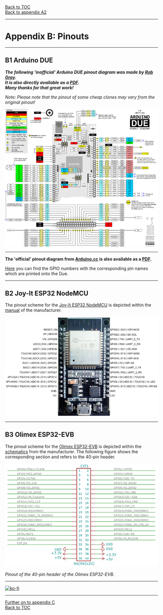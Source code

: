 [Back to TOC](toc.md)  
[Back to appendix A2](appendix_a2.md)    
   
--- 
   
# Appendix B: Pinouts

---
 
## B1 Arduino DUE  
  
***The following 'inofficial' Arduino DUE pinout diagram was made by [Rob Gray](https://www.robgray.com).  
It is also directly available as a [PDF](http://www.robgray.com/temp/Due-pinout.pdf).  
Many thanks for that great work!***  
  
*Note: Please note that the pinout of some cheap clones may vary from the original pinout!*    
   
  
<img src="https://raw.githubusercontent.com/1coderookie/BSB-LPB-LAN_EN/master/docs/pics/Due-pinout-WEB.png">
  
---
   
**The 'official' pinout diagram from [Arduino.cc](https://store.arduino.cc/arduino-due) is also available as a [PDF](https://content.arduino.cc/assets/Pinout-Due_latest.pdf).**    
   
[Here](https://docs.arduino.cc/hacking/hardware/PinMappingSAM3X) you can find the GPIO numbers with the corresponding pin names which are printed onto the Due.   
   
---   
           
## B2 Joy-It ESP32 NodeMCU

The pinout scheme for the [Joy-It ESP32 NodeMCU](https://joy-it.net/en/products/SBC-NodeMCU-ESP32) is depicted within the [manual](https://joy-it.net/files/files/Produkte/SBC-NodeMCU-ESP32/SBC-NodeMCU-ESP32-Manual-2021-06-29.pdf) of the manufacturer.  
  
<img src="https://raw.githubusercontent.com/1coderookie/BSB-LPB-LAN_EN/master/docs/pics/nodeMCU_pinout.png">
  
  
---
  
## B3 Olimex ESP32-EVB  
  
The pinout scheme for the [Olimex ESP32-EVB](https://www.olimex.com/Products/IoT/ESP32/ESP32-EVB/open-source-hardware) is depicted within the [schematics](https://github.com/OLIMEX/ESP32-EVB/raw/master/HARDWARE/REV-I/ESP32-EVB_Rev_I.pdf) from the manufacturer. The following figure shows the corresponding section and refers to the 40-pin header.  
  
<img src="https://raw.githubusercontent.com/1coderookie/BSB-LPB-LAN_EN/master/docs/pics/Olimex_pinout.png">
  
*Pinout of the 40-pin header of the Olimex ESP32-EVB.*  
  
    
---

[![ko-fi](https://ko-fi.com/img/githubbutton_sm.svg)](https://ko-fi.com/U6U5NPB51)    

---

[Further on to appendix C](appendix_c.md)      
[Back to TOC](toc.md)   


